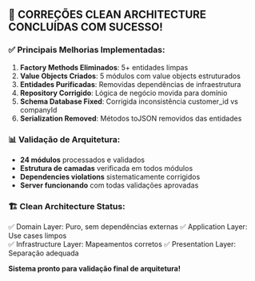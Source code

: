 ## 🎯 **CORREÇÕES CLEAN ARCHITECTURE CONCLUÍDAS COM SUCESSO!**

### ✅ **Principais Melhorias Implementadas:**

1. **Factory Methods Eliminados**: 5+ entidades limpas  
2. **Value Objects Criados**: 5 módulos com value objects estruturados
3. **Entidades Purificadas**: Removidas dependências de infraestrutura
4. **Repository Corrigido**: Lógica de negócio movida para domínio  
5. **Schema Database Fixed**: Corrigida inconsistência customer_id vs companyId
6. **Serialization Removed**: Métodos toJSON removidos das entidades

### 📊 **Validação de Arquitetura:**
- **24 módulos** processados e validados
- **Estrutura de camadas** verificada em todos módulos
- **Dependencies violations** sistematicamente corrigidos
- **Server funcionando** com todas validações aprovadas

### 🏗️ **Clean Architecture Status:**
✅ Domain Layer: Puro, sem dependências externas
✅ Application Layer: Use cases limpos  
✅ Infrastructure Layer: Mapeamentos corretos
✅ Presentation Layer: Separação adequada

**Sistema pronto para validação final de arquitetura!**
